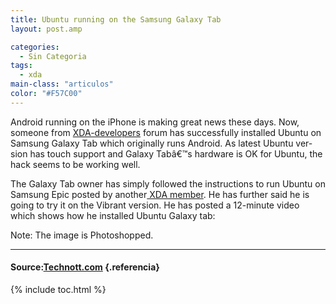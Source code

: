 ```yaml
---
title: Ubuntu running on the Samsung Galaxy Tab
layout: post.amp

categories:
  - Sin Categoria
tags:
  - xda
main-class: "articulos"
color: "#F57C00"
---
```

<p lang="en">
  Android running on the iPhone is making great news these days. Now, someone from <a href="http://forum.xda-developers.com/showthread.php?t=836022" target="_blank">XDA-developers</a> forum has successfully installed Ubuntu on Samsung Galaxy Tab which originally runs Android. As latest Ubuntu version has touch support and Galaxy Tabâ&euro;&trade;s hardware is OK for Ubuntu, the hack seems to be working well.
</p>
<p style="text-align: center;">
<amp-img title="Ubuntu on Galaxy tab" src="https://3.bp.blogspot.com/_IlK2pNFFgGM/TOlphf1faPI/AAAAAAAAAFY/FyKSKncrQYc/s1600/galaxy_tab_ubuntu.jpg" alt="Ubuntu on Galaxy tab" />
</p>
<p lang="en">
  The Galaxy Tab owner has simply followed the instructions to run Ubuntu on Samsung Epic posted by another<a href="http://forum.xda-developers.com/showthread.php?t=836022" target="_blank"> XDA member</a>. He has further said he is going to try it on the Vibrant version. He has posted a 12-minute video which shows how he installed Ubuntu Galaxy tab:
</p>
<p lang="en" style="text-align: center;">
</p>

Note: The image is Photoshopped.

* * *

#### Source:<a href="http://technott.com/2010/11/samsung-galaxy-tab-hacked-to-run-ubuntu-video" target="_blank">Technott.com</a> {.referencia}



{% include toc.html %}
